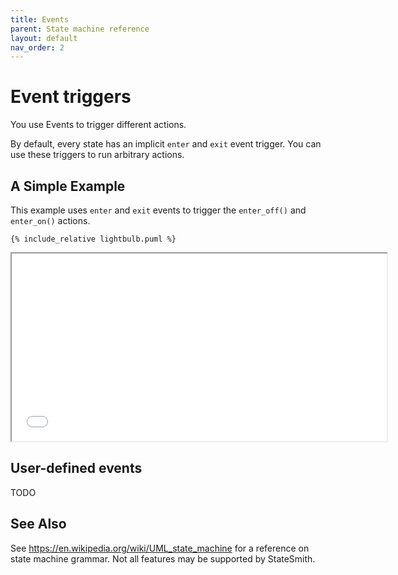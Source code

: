 ```yaml
---
title: Events
parent: State machine reference
layout: default
nav_order: 2
---
```


# Event triggers

You use Events to trigger different actions.

By default, every state has an implicit `enter` and `exit` event trigger. You can use
these triggers to run arbitrary actions.


## A Simple Example

This example uses `enter` and `exit` events to trigger the `enter_off()` and `enter_on()` actions.

```plantuml
{% include_relative lightbulb.puml %}
```

<iframe height="300" width="600" src="lightbulb.sim.html"></iframe>


## User-defined events

TODO


## See Also 

See https://en.wikipedia.org/wiki/UML_state_machine for a reference on state machine grammar. Not all features may be supported by StateSmith.


